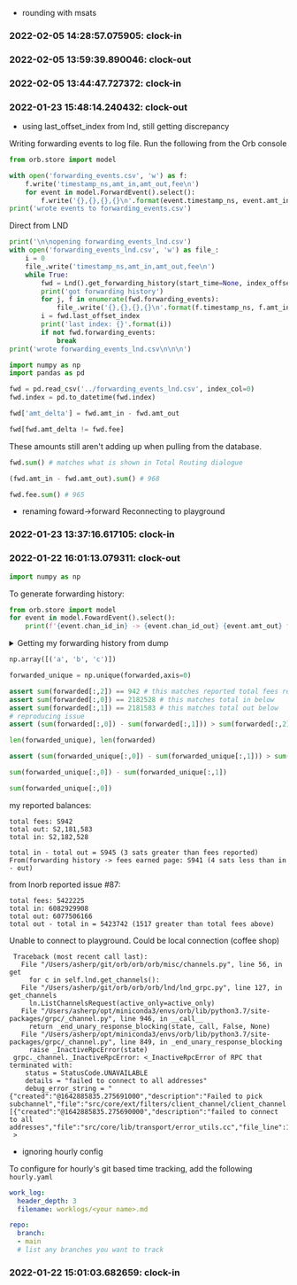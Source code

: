 * rounding with msats

### 2022-02-05 14:28:57.075905: clock-in

### 2022-02-05 13:59:39.890046: clock-out


### 2022-02-05 13:44:47.727372: clock-in

### 2022-01-23 15:48:14.240432: clock-out

* using last_offset_index from lnd, still getting discrepancy
<!-- #region -->
Writing forwarding events to log file. Run the following from the Orb console
```python
from orb.store import model

with open('forwarding_events.csv', 'w') as f:
	f.write('timestamp_ns,amt_in,amt_out,fee\n') 
	for event in model.ForwardEvent().select():
		f.write('{},{},{},{}\n'.format(event.timestamp_ns, event.amt_in, event.amt_out, event.fee))
print('wrote events to forwarding_events.csv')
```
<!-- #endregion -->

<!-- #region -->
Direct from LND

```python
print('\n\nopening forwarding_events_lnd.csv')
with open('forwarding_events_lnd.csv', 'w') as file_:
	i = 0
	file_.write('timestamp_ns,amt_in,amt_out,fee\n')
	while True:
		fwd = Lnd().get_forwarding_history(start_time=None, index_offset=i, num_max_events=100)
		print('got forwarding history')
		for j, f in enumerate(fwd.forwarding_events):
			file_.write('{},{},{},{}\n'.format(f.timestamp_ns, f.amt_in, f.amt_out, f.fee))
		i = fwd.last_offset_index
		print('last index: {}'.format(i))
		if not fwd.forwarding_events:
			break
print('wrote forwarding_events_lnd.csv\n\n\n')
```
<!-- #endregion -->

```python
import numpy as np
import pandas as pd
```

```python
fwd = pd.read_csv('../forwarding_events_lnd.csv', index_col=0)
fwd.index = pd.to_datetime(fwd.index)
```

```python
fwd['amt_delta'] = fwd.amt_in - fwd.amt_out
```

```python
fwd[fwd.amt_delta != fwd.fee]
```

These amounts still aren't adding up when pulling from the database.

```python
fwd.sum() # matches what is shown in Total Routing dialogue
```

```python
(fwd.amt_in - fwd.amt_out).sum() # 968
```

```python
fwd.fee.sum() # 965
```

* renaming foward->forward
Reconnecting to playground


### 2022-01-23 13:37:16.617105: clock-in

### 2022-01-22 16:01:13.079311: clock-out

```python
import numpy as np
```

<!-- #region -->
To generate forwarding history:

```python
from orb.store import model
for event in model.FowardEvent().select():
    print(f'{event.chan_id_in} -> {event.chan_id_out} {event.amt_out} forwarded')
```
<!-- #endregion -->

<details> <summary> Getting my forwarding history from dump </summary>

```python
# in, out, fees:
forwarded = [
    [100002, 100001, 1],
    [100002, 100001, 1],
    [100002, 100001, 1],
    [83176, 83099, 76],
    [46214, 46171, 43],
    [40875, 40836, 38],
    [88337, 88242, 95],
    [76448, 76447, 1],
    [86331, 86238, 93],
    [88644, 88563, 81],
    [79388, 79315, 73],
    [69959, 69958, 1],
    [94446, 94445, 1],
    [84659, 84581, 78],
    [83300, 83224, 76],
    [73685, 73617, 68],
    [52340, 52339, 1],
    [67805, 67742, 62],
    [66421, 66360, 61],
    [85990, 85911, 79],
    [86428, 86427, 1],
    [85619, 85618, 1],
    [36576, 36575, 1],
    [48726, 48725, 1],
    [44237, 44236, 1],
    [45302, 45301, 1],
    [50419, 50418, 1],
    [55957, 55956, 1],
    [35805, 35804, 1],
    [26210, 26209, 1],
    [90652, 90651, 1],
    [8573, 8572, 1],
]
forwarded = np.array(forwarded)
```

</details>

```python
np.array([('a', 'b', 'c')])
```

```python
forwarded_unique = np.unique(forwarded,axis=0)
```

```python
assert sum(forwarded[:,2]) == 942 # this matches reported total fees reported below
assert sum(forwarded[:,0]) == 2182528 # this matches total in below
assert sum(forwarded[:,1]) == 2181583 # this matches total out below
# reproducing issue
assert (sum(forwarded[:,0]) - sum(forwarded[:,1])) > sum(forwarded[:,2])
```

```python
len(forwarded_unique), len(forwarded)
```

```python
assert (sum(forwarded_unique[:,0]) - sum(forwarded_unique[:,1])) > sum(forwarded_unique[:,2])
```

```python
sum(forwarded_unique[:,0]) - sum(forwarded_unique[:,1])
```

```python
sum(forwarded_unique[:,0])
```

my reported balances:
```console
total fees: S942
total out: S2,181,583
total in: S2,182,528

total in - total out = S945 (3 sats greater than fees reported)
From(forwarding history -> fees earned page: S941 (4 sats less than in - out)
```

from lnorb reported issue #87:

```console
total fees: 5422225
total in: 6082929908
total out: 6077506166
total out - total in = 5423742 (1517 greater than total fees above)
```

Unable to connect to playground. Could be local connection (coffee shop)

```console
 Traceback (most recent call last):
   File "/Users/asherp/git/orb/orb/orb/misc/channels.py", line 56, in get
     for c in self.lnd.get_channels():
   File "/Users/asherp/git/orb/orb/orb/lnd/lnd_grpc.py", line 127, in get_channels
     ln.ListChannelsRequest(active_only=active_only)
   File "/Users/asherp/opt/miniconda3/envs/orb/lib/python3.7/site-packages/grpc/_channel.py", line 946, in __call__
     return _end_unary_response_blocking(state, call, False, None)
   File "/Users/asherp/opt/miniconda3/envs/orb/lib/python3.7/site-packages/grpc/_channel.py", line 849, in _end_unary_response_blocking
     raise _InactiveRpcError(state)
 grpc._channel._InactiveRpcError: <_InactiveRpcError of RPC that terminated with:
 	status = StatusCode.UNAVAILABLE
 	details = "failed to connect to all addresses"
 	debug_error_string = "{"created":"@1642885835.275691000","description":"Failed to pick subchannel","file":"src/core/ext/filters/client_channel/client_channel.cc","file_line":3135,"referenced_errors":[{"created":"@1642885835.275690000","description":"failed to connect to all addresses","file":"src/core/lib/transport/error_utils.cc","file_line":163,"grpc_status":14}]}"
 >

```

* ignoring hourly config

To configure for hourly's git based time tracking, add the following `hourly.yaml`

```yaml
work_log:
  header_depth: 3
  filename: worklogs/<your name>.md

repo:
  branch:
  - main
  # list any branches you want to track
```

### 2022-01-22 15:01:03.682659: clock-in

